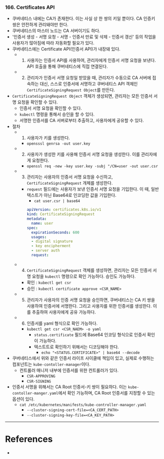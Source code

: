 ### 166. Certificates API
- 쿠버네티스 내에는 CA가 존재한다. 이는 사실 상 한 쌍의 키일 뿐이다. CA 인증키 쌍은 안전하게 관리돼야만 한다.
- 쿠버네티스의 마스터 노드는 CA 서버이기도 하다.
- '인증서 생성 - 서명 요청 - 서명 - 인증서 만료 및 삭제 - 인증서 갱신' 등의 작업을 사용자가 많아짐에 따라 자동화할 필요가 있다.
- 쿠버네티스에는 Certificate API(인증서 API)가 내장돼 있다.
	- 1) 사용자는 인증서 API를 사용하여, 관리자에게 인증서 서명 요청을 보낸다. API 호출을 통해 쿠버네티스에 직접 연결된다.
	- 2) 관리자가 인증서 서명 요청일 받았을 때, 관리자가 수동으로 CA 서버에 접속하는 대신, 스스로 인증서에 서명하고 쿠버네티스 API 객체인 `CertificateSigningRequest Object`를 만든다.
- `CertificateSigningRequest Object` 객체가 생성되면, 관리자는 모든 인증서 서명 요청을 확인할 수 있다.
	- 인증서 서명 요청을 확인할 수 있다.
	- `kubectl` 명령을 통해서 승인을 할 수 있다.
	- 서명한 인증서를 CA 서버로부터 추출하고, 사용자에게 공유할 수 있다.
 - 절차
	 - 1) 사용자가 키를 생성한다.
		 - `opensssl genrsa -out user.key`
	 - 2) 사용자가 생성한 키를 사용해 인증서 서명 요청을 생성한다. 이를 관리자에게 요청한다.
		 - `openssl req -new -key user.key -subj "/CN=user -out user.csr`
	- 3) 관리자는 사용자의 인증서 서명 요청을 수신하고, `CertificateSigningRequest` 개체를 생성한다.
		- `request` 필드에는 사용자가 보낸 인증서 서명 요청을 기입한다. 이 때, 일반 텍스트가 아닌 Base64로 인코딩한 값을 기입한다.
			-  `cat user.csr | base64`
			```yaml
			apiVersion: certificates.k8s.io/v1
			kind: CertificateSigningRequest
			metadata:
			  name: user
			spec:
			  expirationSeconds: 600
			  usages:
			  - digital signature
			  - key encipherment
			  - server auth
			  request:
			```
	- 4) `CertificateSigningRequest` 객체를 생성하면, 관리자는 모든 인증서 서명 요청을 `kubectl` 명령으로 확인 가능하다. 승인도 가능하다.
		- 확인 : `kubectl get csr`
		- 승인 : `kubectl certificate approve <CSR_NAME>`
	- 5) 관리자가 사용자의 인증 서명 요청을 승인하면, 쿠버네티스는 CA 키 쌍을 사용하여 인증서에 서명한다. 그리고 사용자를 위한 인증서를 생성한다. 이를 추출하여 사용자에게 공유 가능하다.
	- 6) 인증서를 yaml 형식으로 확인 가능하다.
		- `kubectl get csr <CSR_NAEM> -o yaml`
			- `status.certificate` 필드에 Base64 인코딩 형식으로 인증서 확인이 가능하다.
			- 텍스트트로 확인하기 위해서는 디코딩해야 한다.
				- `echo "<STATUS.CERTIFICATE>" | base64 --decode`
- 쿠버네티스에서 위와 같은 인증서 라이프 사이클에 책임이 있고, 실제로 수행하는 컴포넌트는 `kube-contoller-manager`이다.
	- 컨트롤러 매니저 내부에 인증서를 위한 컨트롤러가 있다.
		- `CSR-APPROVING`
		- `CSR-SIGNING`
- 인증서 서명을 위해서는 CA Root 인증서-키 쌍이 필요하다. 이는 `kube-contoller-manger.yaml`에서 확인 가능하며, CA Root 인증서를 지정할 수 있는 옵션이 있다.
	- `cat /etc/kubernetes/manifests/kube-controller-manager.yaml` 
		- `--cluster-signing-cert-file=<CA_CERT_PATH>`
		- `--cluster-signing-key-file=<CA_KEY_PATH>`





---

# References
-